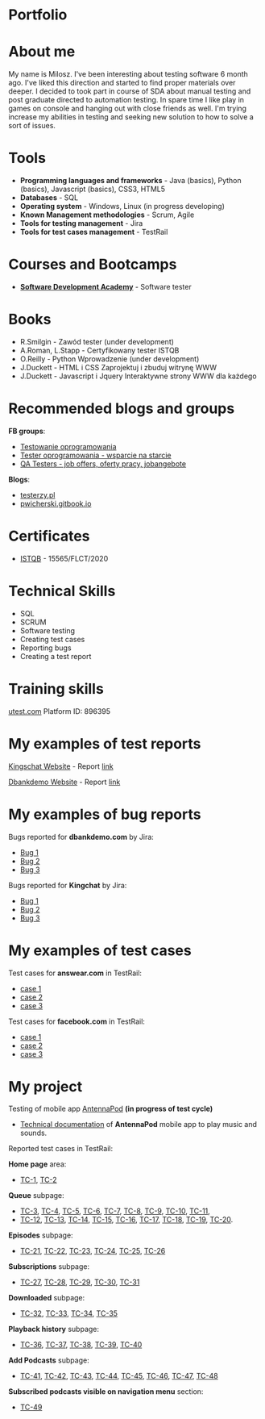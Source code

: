 # Portfolio
# About me
My name is Milosz. I've been interesting about testing software 6 month ago. I've liked this direction and started to find proper materials over deeper. I decided to took part in course of SDA about manual testing and post graduate directed to automation testing. In spare time I like play in games on console and hanging out with close friends as well. I'm trying increase my abilities in testing and seeking new solution to how to solve a sort of issues.
# Tools
* **Programming languages and frameworks** - Java (basics), Python (basics), Javascript (basics), CSS3, HTML5
* **Databases** - SQL
* **Operating system** - Windows, Linux (in progress developing) 
* **Known Management methodologies** - Scrum, Agile
* **Tools for testing management** - Jira
* **Tools for test cases management** - TestRail
# Courses and Bootcamps
* **[Software Development Academy](https://sdacademy.pl)** - Software tester

# Books
* R.Smilgin - Zawód tester (under development)
* A.Roman, L.Stapp - Certyfikowany tester ISTQB
* O.Reilly - Python Wprowadzenie (under development)
* J.Duckett - HTML i CSS Zaprojektuj i zbuduj witrynę WWW
* J.Duckett - Javascript i Jquery Interaktywne strony WWW dla każdego
# Recommended blogs and groups
**FB groups**: 
 * [Testowanie oprogramowania](https://www.facebook.com/groups/TestowanieOprogramowania/)
 * [Tester oprogramowania - wsparcie na starcie](https://www.facebook.com/groups/testeroprogramowania)
 * [QA Testers - job offers, oferty pracy, jobangebote](https://www.facebook.com/groups/808752555920542)
 
**Blogs**:

* [testerzy.pl](https://testerzy.pl/)
* [pwicherski.gitbook.io](https://pwicherski.gitbook.io)

# Certificates
* [ISTQB](https://www.gasq.org/en/certification/check-a-certificate.html) - 15565/FLCT/2020
# Technical Skills
* SQL
* SCRUM
* Software testing
* Creating test cases
* Reporting bugs
* Creating a test report
# Training skills
[utest.com](https://www.utest.com) Platform ID: 896395
# My examples of test reports

[Kingschat Website](https://accounts.kingsch.at) - Report [link](https://drive.google.com/file/d/1PmJnXPpRzYiz46exCKzCSdhnKcyUxF0h/view?usp=sharing)

[Dbankdemo Website](http://dbankdemo.com) - Report [link](https://drive.google.com/file/d/1yMfUu516NrW9fKriguoQW1civllPtzV9/view?usp=sharing)
# My examples of bug reports

Bugs reported for **dbankdemo.com** by Jira:
* [Bug 1](https://drive.google.com/file/d/1OrMBzXudkt9rntgAaaO45UeiXESrh_Op/view?usp=sharing)
* [Bug 2](https://drive.google.com/file/d/1gZzGwLTs2dwWsVVLgsWL3oyEHag9Ulun/view?usp=sharing)
* [Bug 3](https://drive.google.com/file/d/1ZiAiu8EtOZhLgRaYDww7GoARIlESKUva/view?usp=sharing)

Bugs reported for **Kingchat** by Jira:
* [Bug 1](https://drive.google.com/file/d/1FS3vIWABMrop-caJvERrxa5U5JIelUuz/view?usp=sharing)
* [Bug 2](https://drive.google.com/file/d/1ENT9xKW3svp2VRHCpj2zHZLWA6C52MrL/view?usp=sharing)
* [Bug 3](https://drive.google.com/file/d/12AdWjDNb4Nsxyea9peljR2N0k0VXEs_s/view?usp=sharing)

# My examples of test cases
Test cases for **answear.com** in TestRail:
* [case 1](https://drive.google.com/file/d/1uHMQHMdsdJEtZRFmOj10s2FKVs5UkB_H/view?usp=sharing)
* [case 2](https://drive.google.com/file/d/1R_EBY3vRAp1T7Qc1PI83pcC0xugsqysV/view?usp=sharing)
* [case 3](https://drive.google.com/file/d/1-AvuXnHxYA1b2c1N_6QDZRjehp7tOPN3/view?usp=sharing)

Test cases for **facebook.com** in TestRail:
* [case 1](https://drive.google.com/file/d/1S0OT7E9xZPUOaaXLqh2AWnLSH9AzsVFz/view?usp=sharing)
* [case 2](https://drive.google.com/file/d/1s5060iZKoL61kEj-bofbK4QmNZdnO3Mn/view?usp=sharing)
* [case 3](https://drive.google.com/file/d/1_tKtvMeloaZ8qBEzZKh8sN1o4cvL8InE/view?usp=sharing)

# My project
Testing of mobile app [AntennaPod](https://play.google.com/store/apps/details?id=de.danoeh.antennapod) **(in progress of test cycle)**

* [Technical documentation](https://drive.google.com/file/d/1hIBykGotKVPFwEiaqvvyPW9jyV6VHnKc/view?usp=sharing) of **AntennaPod** mobile app to play music and sounds.


Reported test cases in TestRail:

**Home page** area:
* [TC-1](https://drive.google.com/file/d/1W0rDEXr3Am52szgLb28vZOJi8hAZZFJb/view?usp=sharing), [TC-2](https://drive.google.com/file/d/149GtTxoVJOO1NlLIbtuOJTAQ14BUSKcK/view?usp=sharing)

**Queue** subpage:
* [TC-3](https://drive.google.com/file/d/10TiJxY1OfumfSk38N6Xuif8J9oEiOAJl/view?usp=sharing), [TC-4](https://drive.google.com/file/d/1fq0FlbyWEhl8xcgNp61YWdWzpcxUzNvk/view?usp=sharing), [TC-5](https://drive.google.com/file/d/1NTBgCtQ4K2xIaSx5Ag22QkgbI3e-pckZ/view?usp=sharing), [TC-6](https://drive.google.com/file/d/1ksGnEfQFDCX9Kw_RChde9ohRVRk6DmRS/view?usp=sharing), [TC-7](https://drive.google.com/file/d/1FsBnbh6Q0KUHK4Yeu29tiel1-xvypJhS/view?usp=sharing), [TC-8](https://drive.google.com/file/d/1S_8NVzwIYI1MnBGVWVnXQwzBQ8wWU9fj/view?usp=sharing), [TC-9](https://drive.google.com/file/d/1aFQ_8S4RzCXb_gVw_PWF6U3rWMMaGU7I/view?usp=sharing), [TC-10](https://drive.google.com/file/d/1eAQVqSrPWuPjenu688bptMDSrsVoggq7/view?usp=sharing), [TC-11](https://drive.google.com/file/d/1cgnFFMSAGCEd6wwvl8259xOuVfs5c_s9/view?usp=sharing),
* [TC-12](https://drive.google.com/file/d/1jcr0cSTHfZjnVl9o8m0UbC550RjB2RDe/view?usp=sharing), [TC-13](https://drive.google.com/file/d/1I4wn5mUaIQ4y6k-7JLnaKMpogpRMX7C0/view?usp=sharing), [TC-14](https://drive.google.com/file/d/105I0ag5mUL7yZY1IvwgCQUoiCDPqBPm1/view?usp=sharing), [TC-15](https://drive.google.com/file/d/1Jvh08MBO8GPfS2v_b-_qE1G0zJowyiXB/view?usp=sharing), [TC-16](https://drive.google.com/file/d/11lvlD3pVZEG2__YbHXYa_Ip7LH6syaBY/view?usp=sharing), [TC-17](https://drive.google.com/file/d/1KcIfsDqJM8md1fFzi4p_fK6iZQvXOvuX/view?usp=sharing), [TC-18](https://drive.google.com/file/d/1ZgNqbg3hypQbuRmURBGL6pgrIxZB2pG1/view?usp=sharing), [TC-19](https://drive.google.com/file/d/1zZDYDszME60tisdnwHd0O3Sg1ZCKqQY6/view?usp=sharing), [TC-20](https://drive.google.com/file/d/1l-ZVMQ6qi7CKNXpPktJ6PrMLkj6-tUXD/view?usp=sharing).


**Episodes** subpage:
* [TC-21](https://drive.google.com/file/d/1z1S5hGg_TPLPrxlRN3PVOphG3k9vaqao/view?usp=sharing), [TC-22](https://drive.google.com/file/d/1_Mq-HkyuYkAWg0J1n7ug_9jA3cRXmI3W/view?usp=sharing), [TC-23](https://drive.google.com/file/d/1QwLi0bjWrYmrsKFAeelbzZOEK8vpIXPx/view?usp=sharing), [TC-24](https://drive.google.com/file/d/1l7iAxcSpcEY3U1FYV_mso1O7KwfWNdSr/view?usp=sharing), [TC-25](https://drive.google.com/file/d/17QreKcuR5ZqM4Sk11-mdUoG1CWk-2A-l/view?usp=sharing), [TC-26](https://drive.google.com/file/d/1dDho8BQzQpamTyTYY0qUkieobh0oy76K/view?usp=sharing)

**Subscriptions** subpage:
* [TC-27](https://drive.google.com/file/d/1ijwB8mx7kA5aNIT3L0NDbsk8ssRBr0pj/view?usp=sharing), [TC-28](https://drive.google.com/file/d/1-tEwBcFy7yUpyaf8zITKHKKCFO9irUM5/view?usp=sharing), [TC-29](https://drive.google.com/file/d/1P9l6GiLaU5Gqm8ub4T_DsOP99hkzUrh5/view?usp=sharing), [TC-30](https://drive.google.com/file/d/1Jo-kiWSrnoxxW9-ZyJLVQxIWG3yk46fv/view?usp=sharing), [TC-31](https://drive.google.com/file/d/1SjpYDV11Qbf_46z5zCGtpb1WAnSGwHD2/view?usp=sharing)

**Downloaded** subpage:
* [TC-32](https://drive.google.com/file/d/1t5KN--XXvnd3vwHdp8Ewf9udVJk6s8o5/view?usp=sharing), [TC-33](https://drive.google.com/file/d/18cH0aLLm9b2I0YVd5H3WOueraaMZ-2Zc/view?usp=sharing), [TC-34](https://drive.google.com/file/d/1yWOu5GR-1sNaOPtRkj2yYYrW6sfUF6CF/view?usp=sharing), [TC-35](https://drive.google.com/file/d/1BrlZk0SwkcojWrDMp8dtjq2UNjep9urR/view?usp=sharing)

**Playback history** subpage:
* [TC-36](https://drive.google.com/file/d/1CVsw5pKeLOKY3yKUV7xBWxob8C4AhcYN/view?usp=sharing), [TC-37](https://drive.google.com/file/d/1blSlS9w7y1jJnx4OxZv6Ge1fPMoVQVe3/view?usp=sharing), [TC-38](https://drive.google.com/file/d/19V3um8ZJkDUoERuajAr6aH7YpyOGcrtW/view?usp=sharing), [TC-39](https://drive.google.com/file/d/110DeSJlKFirOA0BBMAXCIOIEFwyGH1yt/view?usp=sharing), [TC-40](https://drive.google.com/file/d/1My1Fi47IxNpHUIrWU2sj6yeUiCHK0fPy/view?usp=sharing)

**Add Podcasts** subpage:
* [TC-41](https://drive.google.com/file/d/1WRhAscy0KXxyzU7KtBxDBWydzbVHNYrG/view?usp=sharing), [TC-42](https://drive.google.com/file/d/1uh5Bdq7CkcImNw4FSH-_ygYiOoAu1JTE/view?usp=sharing), [TC-43](https://drive.google.com/file/d/1JdZz2GMImHlTdgOw0QP4UWOCdCqSDLIP/view?usp=sharing), [TC-44](https://drive.google.com/file/d/1y-bfsrv45JYui7HjPdcmRkaBkjgdzLFf/view?usp=sharing), [TC-45](https://drive.google.com/file/d/1-lI4IrOcU-jhB9aVqWhPTZ9MPwrj4Mvs/view?usp=sharing), [TC-46](https://drive.google.com/file/d/1vCfgr3RjR5MoX2totIqeLK-NFwjRiHZ_/view?usp=sharing), [TC-47](https://drive.google.com/file/d/10qw_QfCGmaGATmyg2s-NvQ8kixvwZZhj/view?usp=sharing), [TC-48](https://drive.google.com/file/d/1IiP479MoFjjfu-F6CSu1vOhH-N0iWIHw/view?usp=sharing)


**Subscribed podcasts visible on navigation menu** section:
* [TC-49](https://drive.google.com/file/d/1e5_RdASdSB2SqRhbDPMNAYiB3yB-rJg_/view?usp=sharing)
